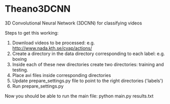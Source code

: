 # Theano3DCNN
3D Convolutional Neural Network (3DCNN) for classifying videos

Steps to get this working:
1) Download videos to be processed: e.g. http://www.nada.kth.se/cvap/actions/
2) Create a directory in the data directory corresponding to each label: e.g. boxing
3) Inside each of these new directories create two directories: training and testing.
4) Place avi files inside corresponding directories 
5) Update prepare_settings.py file to point to the right directories ('labels')
6) Run prepare_settings.py

Now you should be able to run the main file:
python main.py results.txt
